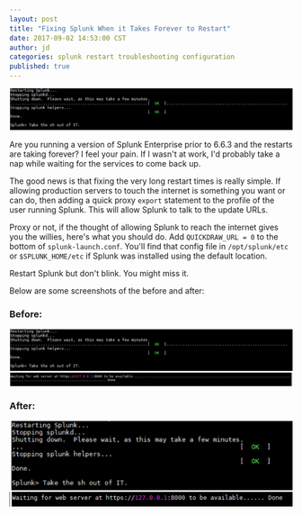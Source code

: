 ```yaml
---
layout: post
title: "Fixing Splunk When it Takes Forever to Restart"
date: 2017-09-02 14:53:00 CST
author: jd
categories: splunk restart troubleshooting configuration
published: true
---
```

![Splunk restart taking forever](/images/Screen%20Shot%202017-09-02%20at%202.21.46%20PM.png)

Are you running a version of Splunk Enterprise prior to 6.6.3 and the restarts are taking forever? I feel your pain. If I wasn't at work, I'd probably take a nap while waiting for the services to come back up.

The good news is that fixing the very long restart times is really simple. If allowing production servers to touch the internet is something you want or can do, then adding a quick proxy `export` statement to the profile of the user running Splunk. This will allow Splunk to talk to the update URLs.

Proxy or not, if the thought of allowing Splunk to reach the internet gives you the willies, here's what you should do. Add `QUICKDRAW_URL = 0` to the bottom of `splunk-launch.conf`. You'll find that config file in `/opt/splunk/etc` or `$SPLUNK_HOME/etc` if Splunk was installed using the default location.

Restart Splunk but don't blink. You might miss it.

Below are some screenshots of the before and after:
### Before:
![](/images/Screen%20Shot%202017-09-02%20at%202.21.46%20PM.png)
![](/images/Screen%20Shot%202017-09-02%20at%202.22.00%20PM.png)

### After:

![](/images/Screen%20Shot%202017-09-02%20at%202.22.16%20PM.png)
![](/images/Screen%20Shot%202017-09-02%20at%202.23.09%20PM.png)
